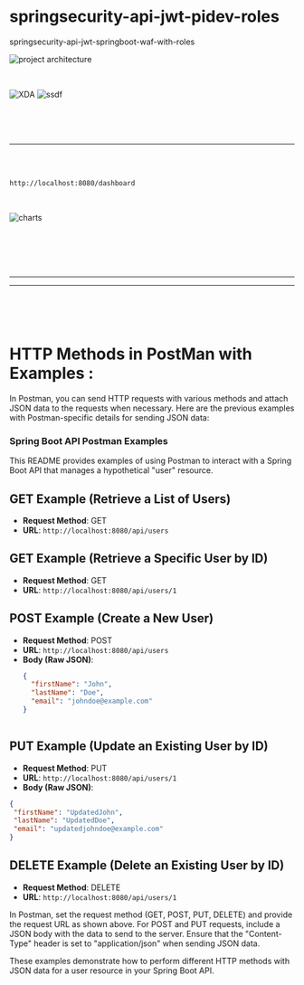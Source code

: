 # springsecurity-api-jwt-pidev-roles
springsecurity-api-jwt-springboot-waf-with-roles


![project architecture](https://i.imgur.com/IdPmENX.png)

<br/> 

![XDA](https://i.imgur.com/XBqmStJ.png)
![ssdf](https://i.imgur.com/Rprk7Lx.png)

<br/>
<br/>
<br/>

----



<br/>
<br/>


```
http://localhost:8080/dashboard
```


<br/>

![charts](https://i.imgur.com/5niywyM.png)


<br/>
<br/>
<br/>
<br/>

---

---

<br/>
<br/>
<br/>

# HTTP Methods in PostMan with Examples : 


In Postman, you can send HTTP requests with various methods and attach JSON data to the requests when necessary. Here are the previous examples with Postman-specific details for sending JSON data:

### Spring Boot API Postman Examples

This README provides examples of using Postman to interact with a Spring Boot API that manages a hypothetical "user" resource.

## GET Example (Retrieve a List of Users)

- **Request Method**: GET
- **URL**: `http://localhost:8080/api/users`

## GET Example (Retrieve a Specific User by ID)

- **Request Method**: GET
- **URL**: `http://localhost:8080/api/users/1`

## POST Example (Create a New User)

- **Request Method**: POST
- **URL**: `http://localhost:8080/api/users`
- **Body (Raw JSON)**:
  ```json
  {
    "firstName": "John",
    "lastName": "Doe",
    "email": "johndoe@example.com"
  }
 

##  PUT Example (Update an Existing User by ID)
- **Request Method**: PUT
- **URL**: `http://localhost:8080/api/users/1`
- **Body (Raw JSON)**:
 ```json
{
  "firstName": "UpdatedJohn",
  "lastName": "UpdatedDoe",
  "email": "updatedjohndoe@example.com"
} 
```

## DELETE Example (Delete an Existing User by ID)
- **Request Method**: DELETE
- **URL**: `http://localhost:8080/api/users/1`

In Postman, set the request method (GET, POST, PUT, DELETE) and provide the request URL as shown above. For POST and PUT requests, 
include a JSON body with the data to send to the server. Ensure that the "Content-Type" header is set to "application/json" when sending JSON data.

These examples demonstrate how to perform different HTTP methods with JSON data for a user resource in your Spring Boot API.

